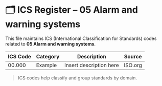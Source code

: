 # 🗂 ICS Register – 05 Alarm and warning systems

This file maintains ICS (International Classification for Standards) codes related to **05 Alarm and warning systems**.

| ICS Code | Category | Description | Source |
|----------|----------|-------------|--------|
| 00.000   | Example  | Insert description here | ISO.org |

> ICS codes help classify and group standards by domain.
